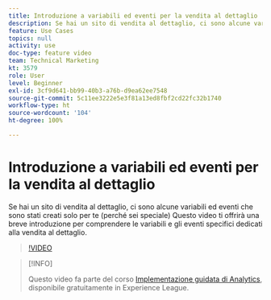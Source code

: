 ```yaml
---
title: Introduzione a variabili ed eventi per la vendita al dettaglio
description: Se hai un sito di vendita al dettaglio, ci sono alcune variabili ed eventi che sono stati creati solo per te (perché sei speciale) Questo video ti offrirà una breve introduzione per comprendere le variabili e gli eventi specifici dedicati alla vendita al dettaglio.
feature: Use Cases
topics: null
activity: use
doc-type: feature video
team: Technical Marketing
kt: 3579
role: User
level: Beginner
exl-id: 3cf9d641-bb99-40b3-a76b-d9ea62ee7548
source-git-commit: 5c11ee3222e5e3f81a13ed8fbf2cd22fc32b1740
workflow-type: ht
source-wordcount: '104'
ht-degree: 100%

---
```


# Introduzione a variabili ed eventi per la vendita al dettaglio

Se hai un sito di vendita al dettaglio, ci sono alcune variabili ed eventi che sono stati creati solo per te (perché sei speciale) Questo video ti offrirà una breve introduzione per comprendere le variabili e gli eventi specifici dedicati alla vendita al dettaglio.

>[!VIDEO](https://video.tv.adobe.com/v/28750/?quality=12)

>[!INFO]
>
> Questo video fa parte del corso [Implementazione guidata di Analytics](https://experienceleague.adobe.com/?recommended=Analytics-D-1-2019.1), disponibile gratuitamente in Experience League.
